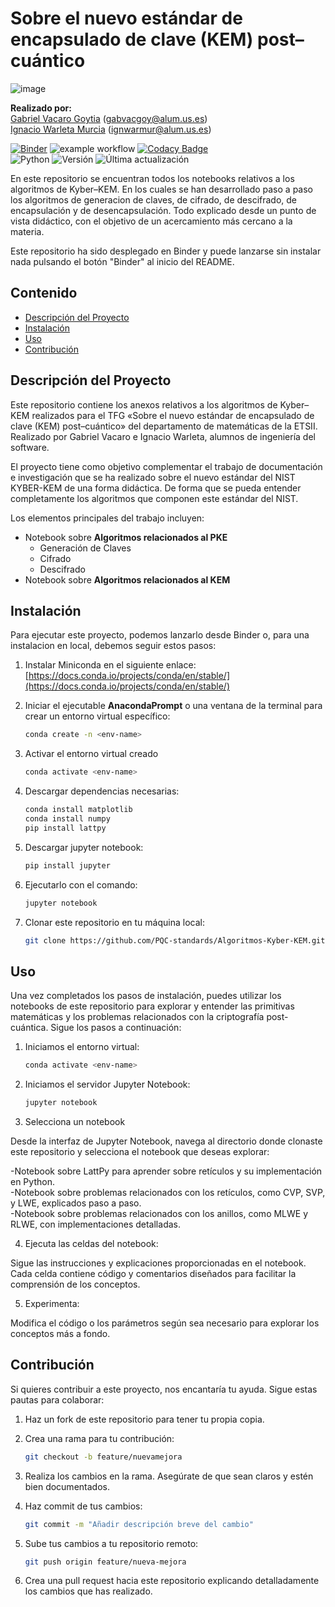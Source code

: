 # Sobre el nuevo estándar de encapsulado de clave (KEM) post–cuántico

![image](https://github.com/user-attachments/assets/65c9aa92-a7f1-4685-9d1e-272ca69c054c)

**Realizado por:**  
[Gabriel Vacaro Goytia](https://github.com/Gabrielvcg) (gabvacgoy@alum.us.es)  
[Ignacio Warleta Murcia](https://github.com/ignaciowarleta) (ignwarmur@alum.us.es) <br>

[![Binder](https://mybinder.org/badge_logo.svg)](https://mybinder.org/v2/gh/PQC-standards/Algoritmos-Kyber-KEM/main)
![example workflow](https://github.com/PQC-standards/Problemas-Relacionados/actions/workflows/notebook-test.yml/badge.svg)
[![Codacy Badge](https://app.codacy.com/project/badge/Grade/709a31c79ccc4de6a645580dfdc0253c)](https://app.codacy.com/gh/PQC-standards/Algoritmos-Kyber-KEM/dashboard?utm_source=gh&utm_medium=referral&utm_content=&utm_campaign=Badge_grade) <br>
![Python](https://img.shields.io/badge/python-3.8-blue)
![Versión](https://img.shields.io/badge/versión-1.0.5-blue)
![Última actualización](https://img.shields.io/github/last-commit/PQC-standards/Algoritmos-Kyber-KEM)


En este repositorio se encuentran todos los notebooks relativos a los algoritmos de Kyber–KEM. En los cuales se han desarrollado paso a paso los algoritmos de generacion de claves, de cifrado, de descifrado, de encapsulación y de desencapsulación. Todo explicado desde un punto de vista didáctico, con el objetivo de un acercamiento más cercano a la materia.

Este repositorio ha sido desplegado en Binder y puede lanzarse sin instalar nada pulsando el botón "Binder" al inicio del README.


## Contenido

- [Descripción del Proyecto](#descripción-del-proyecto)
- [Instalación](#instalación)
- [Uso](#uso)
- [Contribución](#contribución)

## Descripción del Proyecto

Este repositorio contiene los anexos relativos a los algoritmos de Kyber–KEM realizados para el TFG «Sobre el nuevo estándar de encapsulado de clave (KEM) post–cuántico» del departamento de matemáticas de la ETSII. Realizado por Gabriel Vacaro e Ignacio Warleta, alumnos de ingeniería del software.

El proyecto tiene como objetivo complementar el trabajo de documentación e investigación que se ha realizado sobre el nuevo estándar del NIST KYBER-KEM de una forma didáctica. De forma que se pueda entender completamente los algoritmos que componen este estándar del NIST.

Los elementos principales del trabajo incluyen:
- Notebook sobre **Algoritmos relacionados al PKE**
  - Generación de Claves
  - Cifrado
  - Descifrado
- Notebook sobre **Algoritmos relacionados al KEM**

## Instalación

Para ejecutar este proyecto, podemos lanzarlo desde Binder o, para una instalacion en local, debemos seguir estos pasos:

1. Instalar Miniconda en el siguiente enlace: [https://docs.conda.io/projects/conda/en/stable/](https://docs.conda.io/projects/conda/en/stable/)

2. Iniciar el ejecutable **AnacondaPrompt** o una ventana de la terminal para crear un entorno virtual específico:  
   ```bash
   conda create -n <env-name>

3. Activar el entorno virtual creado
   ```bash
   conda activate <env-name>

4. Descargar dependencias necesarias:
   ```bash
   conda install matplotlib
   conda install numpy
   pip install lattpy

5. Descargar jupyter notebook:
   ```bash
   pip install jupyter

6. Ejecutarlo con el comando:
   ```bash
   jupyter notebook

7. Clonar este repositorio en tu máquina local:
   ```bash
   git clone https://github.com/PQC-standards/Algoritmos-Kyber-KEM.git

## Uso

Una vez completados los pasos de instalación, puedes utilizar los notebooks de este repositorio para explorar y entender las primitivas matemáticas y los problemas relacionados con la criptografía post-cuántica. Sigue los pasos a continuación:

1. Iniciamos el entorno virtual:
   ```bash
   conda activate <env-name>

2. Iniciamos el servidor Jupyter Notebook:
   ```bash
   jupyter notebook

3. Selecciona un notebook

Desde la interfaz de Jupyter Notebook, navega al directorio donde clonaste este repositorio y selecciona el notebook que deseas explorar:<br>

  -Notebook sobre LattPy para aprender sobre retículos y su implementación en Python.<br>
  -Notebook sobre problemas relacionados con los retículos, como CVP, SVP, y LWE, explicados paso a paso.<br>
  -Notebook sobre problemas relacionados con los anillos, como MLWE y RLWE, con implementaciones detalladas.<br>

4. Ejecuta las celdas del notebook:
   
Sigue las instrucciones y explicaciones proporcionadas en el notebook. Cada celda contiene código y comentarios diseñados para facilitar la comprensión de los conceptos.

5. Experimenta:
   
Modifica el código o los parámetros según sea necesario para explorar los conceptos más a fondo.

## Contribución

Si quieres contribuir a este proyecto, nos encantaría tu ayuda. Sigue estas pautas para colaborar:

1. Haz un fork de este repositorio para tener tu propia copia.
   
2. Crea una rama para tu contribución:
   ```bash
   git checkout -b feature/nuevamejora

3. Realiza los cambios en la rama. Asegúrate de que sean claros y estén bien documentados.

4. Haz commit de tus cambios:
   ```bash
   git commit -m "Añadir descripción breve del cambio"

5. Sube tus cambios a tu repositorio remoto:
   ```bash
   git push origin feature/nueva-mejora

6. Crea una pull request hacia este repositorio explicando detalladamente los cambios que has realizado.
   

